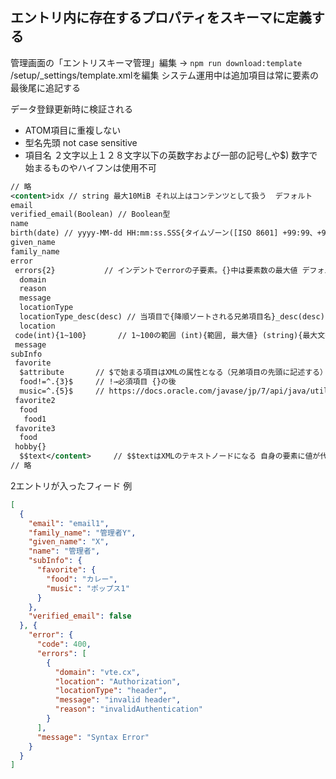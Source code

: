 ## エントリ内に存在するプロパティをスキーマに定義する
管理画面の「エントリスキーマ管理」編集 → `npm run download:template`
/setup/_settings/template.xmlを編集 システム運用中は追加項目は常に要素の最後尾に追記する

データ登録更新時に検証される
- ATOM項目に重複しない
- 型名先頭 not case sensitive
- 項目名 ２文字以上１２８文字以下の英数字および一部の記号(_や$) 数字で始まるものやハイフンは使用不可

```xml:/_settings/template.xml
// 略
<content>idx // string 最大10MiB それ以上はコンテンツとして扱う  デフォルト
email
verified_email(Boolean) // Boolean型
name
birth(date) // yyyy-MM-dd HH:mm:ss.SSS{タイムゾーン([ISO 8601] +99:99、+9999、+99)} "-"→"/"or""  " "→"T"or"" ":"→""  "."→""  "HH"以降任意
given_name
family_name
error
 errors{2} 　　　　　　// インデントでerrorの子要素。{}中は要素数の最大値 デフォルト1
  domain
  reason
  message
  locationType
  locationType_desc(desc) // 当項目で{降順ソートされる兄弟項目名}_desc(desc)
  location
 code(int){1~100}       // 1~100の範囲 (int){範囲, 最大値} (string){最大文字数}
 message
subInfo
 favorite
  $attribute       // $で始まる項目はXMLの属性となる（兄弟項目の先頭に記述する）
  food!=^.{3}$     // !→必須項目 {}の後
  music=^.{5}$     // https://docs.oracle.com/javase/jp/7/api/java/util/regex/Pattern.html
 favorite2
  food
   food1
 favorite3
  food
 hobby{}
  $$text</content>     // $$textはXMLのテキストノードになる 自身の要素に値が代入される
// 略
```
2エントリが入ったフィード 例
```json
[
  {
    "email": "email1",
    "family_name": "管理者Y",
    "given_name": "X",
    "name": "管理者",
    "subInfo": {
      "favorite": {
        "food": "カレー",
        "music": "ポップス1"
      }
    },
    "verified_email": false
  }, {
    "error": {
      "code": 400,
      "errors": [
        {
          "domain": "vte.cx",
          "location": "Authorization",
          "locationType": "header",
          "message": "invalid header",
          "reason": "invalidAuthentication"
        }
      ],
      "message": "Syntax Error"
    }
  }
]
```
